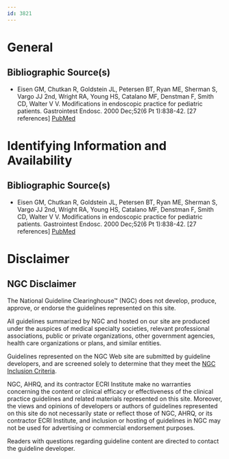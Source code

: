 ```yaml
---
id: 3821
---
```


# General

## Bibliographic Source(s)

- Eisen GM, Chutkan R, Goldstein JL, Petersen BT, Ryan ME, Sherman S, Vargo JJ 2nd, Wright RA, Young HS, Catalano MF, Denstman F, Smith CD, Walter V V. Modifications in endoscopic practice for pediatric patients. Gastrointest Endosc. 2000 Dec;52(6 Pt 1):838-42. [27 references] [ PubMed ](http://www.ncbi.nlm.nih.gov/entrez/query.fcgi?cmd=Retrieve&db=pubmed&dopt=Abstract&list_uids=11182687)

# Identifying Information and Availability

## Bibliographic Source(s)

- Eisen GM, Chutkan R, Goldstein JL, Petersen BT, Ryan ME, Sherman S, Vargo JJ 2nd, Wright RA, Young HS, Catalano MF, Denstman F, Smith CD, Walter V V. Modifications in endoscopic practice for pediatric patients. Gastrointest Endosc. 2000 Dec;52(6 Pt 1):838-42. [27 references] [ PubMed ](http://www.ncbi.nlm.nih.gov/entrez/query.fcgi?cmd=Retrieve&db=pubmed&dopt=Abstract&list_uids=11182687)

# Disclaimer

## NGC Disclaimer

The National Guideline Clearinghouse™ (NGC) does not develop, produce, approve, or endorse the guidelines represented on this site.

All guidelines summarized by NGC and hosted on our site are produced under the auspices of medical specialty societies, relevant professional associations, public or private organizations, other government agencies, health care organizations or plans, and similar entities.

Guidelines represented on the NGC Web site are submitted by guideline developers, and are screened solely to determine that they meet the [NGC Inclusion Criteria](/help-and-about/summaries/inclusion-criteria).

NGC, AHRQ, and its contractor ECRI Institute make no warranties concerning the content or clinical efficacy or effectiveness of the clinical practice guidelines and related materials represented on this site. Moreover, the views and opinions of developers or authors of guidelines represented on this site do not necessarily state or reflect those of NGC, AHRQ, or its contractor ECRI Institute, and inclusion or hosting of guidelines in NGC may not be used for advertising or commercial endorsement purposes.

Readers with questions regarding guideline content are directed to contact the guideline developer.


